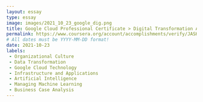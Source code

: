 ```yaml
---
layout: essay
type: essay
image: images/2021_10_23_google_dig.png
title: Google Cloud Professional Certificate > Digital Transformation AI/ML 
permalink: https://www.coursera.org/account/accomplishments/verify/JASHTTJ9PM6C
# All dates must be YYYY-MM-DD format!
date: 2021-10-23
labels:
 - Organizational Culture 
 - Data Transformation
 - Google Cloud Technology
 - Infrastructure and Applications
 - Artificial Intelligence 
 - Managing Machine Learning
 - Business Case Analysis
---
```

